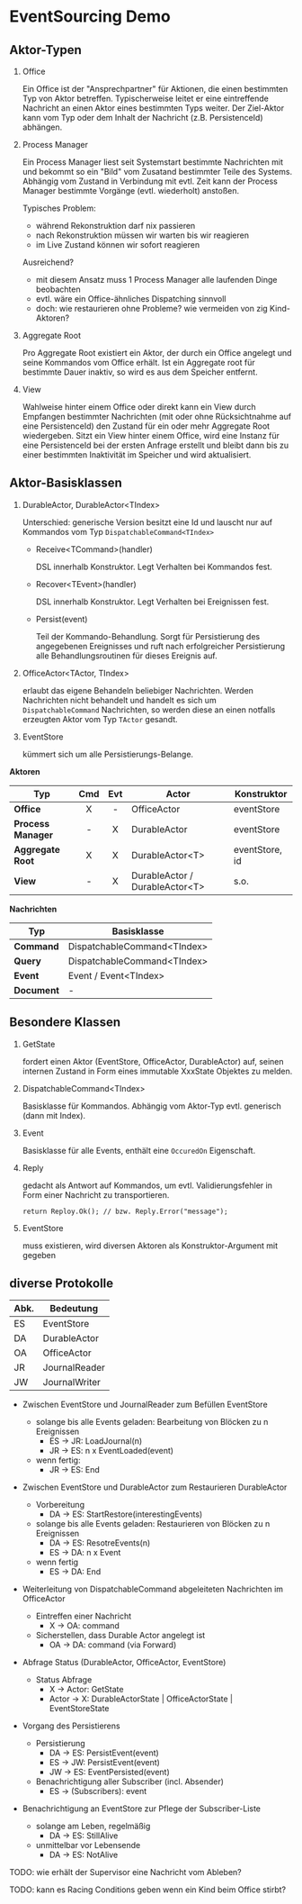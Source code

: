 # EventSourcing Demo

## Aktor-Typen

1. Office

   Ein Office ist der "Ansprechpartner" für Aktionen, die einen bestimmten
   Typ von Aktor betreffen. Typischerweise leitet er eine eintreffende Nachricht
   an einen Aktor eines bestimmten Typs weiter. Der Ziel-Aktor kann vom Typ oder
   dem Inhalt der Nachricht (z.B. PersistenceId) abhängen.

2. Process Manager

   Ein Process Manager liest seit Systemstart bestimmte Nachrichten mit und bekommt
   so ein "Bild" vom Zusatand bestimmter Teile des Systems. Abhängig vom Zustand
   in Verbindung mit evtl. Zeit kann der Process Manager bestimmte Vorgänge
   (evtl. wiederholt) anstoßen.

   Typisches Problem:
     - während Rekonstruktion darf nix passieren
     - nach Rekonstruktion müssen wir warten bis wir reagieren
     - im Live Zustand können wir sofort reagieren
   
   Ausreichend?
     - mit diesem Ansatz muss 1 Process Manager alle laufenden Dinge beobachten
     - evtl. wäre ein Office-ähnliches Dispatching sinnvoll
     - doch: wie restaurieren ohne Probleme? wie vermeiden von zig Kind-Aktoren?

3. Aggregate Root

   Pro Aggregate Root existiert ein Aktor, der durch ein Office angelegt und seine
   Kommandos vom Office erhält. Ist ein Aggregate root für bestimmte Dauer inaktiv,
   so wird es aus dem Speicher entfernt.

4. View

   Wahlweise hinter einem Office oder direkt kann ein View durch Empfangen bestimmter
   Nachrichten (mit oder ohne Rücksichtnahme auf eine PersistenceId) den Zustand
   für ein oder mehr Aggregate Root wiedergeben. Sitzt ein View hinter einem Office,
   wird eine Instanz für eine PersistenceId bei der ersten Anfrage erstellt und
   bleibt dann bis zu einer bestimmten Inaktivität im Speicher und wird aktualisiert.


## Aktor-Basisklassen

1. DurableActor, DurableActor&lt;TIndex&gt;

   Unterschied: generische Version besitzt eine Id und lauscht nur auf 
   Kommandos vom Typ ```DispatchableCommand<TIndex>``` 

   * Receive&lt;TCommand&gt;(handler)

     DSL innerhalb Konstruktor. Legt Verhalten bei Kommandos fest.

   * Recover&lt;TEvent&gt;(handler)

     DSL innerhalb Konstruktor. Legt Verhalten bei Ereignissen fest.

   * Persist(event)

     Teil der Kommando-Behandlung. Sorgt für Persistierung des angegebenen 
     Ereignisses und ruft nach erfolgreicher Persistierung alle 
     Behandlungsroutinen für dieses Ereignis auf.

2. OfficeActor&lt;TActor, TIndex&gt;

   erlaubt das eigene Behandeln beliebiger Nachrichten. Werden Nachrichten
   nicht behandelt und handelt es sich um ```DispatchableCommand``` 
   Nachrichten, so werden diese an einen notfalls erzeugten Aktor vom Typ
   ```TActor``` gesandt.

3. EventStore

   kümmert sich um alle Persistierungs-Belange.


**Aktoren**

Typ                 | Cmd | Evt | Actor                               | Konstruktor
--------------------|:---:|:---:|-------------------------------------|--------------- 
**Office**          | X   | -   | OfficeActor                         | eventStore
**Process Manager** | -   | X   | DurableActor                        | eventStore
**Aggregate Root**  | X   | X   | DurableActor&lt;T&gt;               | eventStore, id
**View**            | -   | X   | DurableActor / DurableActor&lt;T&gt;| s.o.

**Nachrichten**

Typ         | Basisklasse
------------|-----------------------------------
**Command** | DispatchableCommand&lt;TIndex&gt;
**Query**   | DispatchableCommand&lt;TIndex&gt;
**Event**   | Event / Event&lt;TIndex&gt;
**Document**| -


## Besondere Klassen

1. GetState

   fordert einen Aktor (EventStore, OfficeActor, DurableActor) auf, seinen
   internen Zustand in Form eines immutable XxxState Objektes zu melden.

2. DispatchableCommand&lt;TIndex&gt;

   Basisklasse für Kommandos. Abhängig vom Aktor-Typ evtl. generisch (dann
   mit Index).

3. Event

   Basisklasse für alle Events, enthält eine ```OccuredOn``` Eigenschaft.

4. Reply

   gedacht als Antwort auf Kommandos, um evtl. Validierungsfehler in Form 
   einer Nachricht zu transportieren.

   ```return Reploy.Ok(); // bzw. Reply.Error("message");```

5. EventStore

   muss existieren, wird diversen Aktoren als Konstruktor-Argument mit gegeben


## diverse Protokolle
| Abk.| Bedeutung     |
|-----|---------------|
| ES  | EventStore    |
| DA  | DurableActor  |
| OA  | OfficeActor   |
| JR  | JournalReader |
| JW  | JournalWriter |


 * Zwischen EventStore und JournalReader zum Befüllen EventStore

   - solange bis alle Events geladen: Bearbeitung von Blöcken zu n Ereignissen
     - ES -> JR: LoadJournal(n)
     - JR -> ES: n x EventLoaded(event)
   - wenn fertig:
     - JR -> ES: End


 * Zwischen EventStore und DurableActor zum Restaurieren DurableActor

   - Vorbereitung
     - DA -> ES: StartRestore(interestingEvents)
   - solange bis alle Events geladen: Restaurieren von Blöcken zu n Ereignissen
     - DA -> ES: ResotreEvents(n) 
     - ES -> DA: n x Event
   - wenn fertig
     - ES -> DA: End


 * Weiterleitung von DispatchableCommand abgeleiteten Nachrichten im OfficeActor

   - Eintreffen einer Nachricht
     - X -> OA: command
   - Sicherstellen, dass Durable Actor angelegt ist
     - OA -> DA: command (via Forward)


 * Abfrage Status (DurableActor, OfficeActor, EventStore)

   - Status Abfrage
     - X -> Actor: GetState
     - Actor -> X: DurableActorState | OfficeActorState | EventStoreState


 * Vorgang des Persistierens

   - Persistierung
     - DA -> ES: PersistEvent(event)
     - ES -> JW: PersistEvent(event)
     - JW -> ES: EventPersisted(event)
   - Benachrichtigung aller Subscriber (incl. Absender)
     - ES -> (Subscribers): event


 * Benachrichtigung an EventStore zur Pflege der Subscriber-Liste

   - solange am Leben, regelmäßig
     - DA -> ES: StillAlive
   - unmittelbar vor Lebensende
     - DA -> ES: NotAlive

TODO: wie erhält der Supervisor eine Nachricht vom Ableben?

TODO: kann es Racing Conditions geben wenn ein Kind beim Office stirbt?
